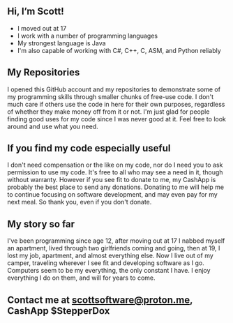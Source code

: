 ## Hi, I’m Scott!
- I moved out at 17
- I work with a number of programming languages
- My strongest language is Java
- I'm also capable of working with C#, C++, C, ASM, and Python reliably

## My Repositories
I opened this GitHub account and my repositories to demonstrate some of my programming skills through
smaller chunks of free-use code. I don't much care if others use the code in here for their own
purposes, regardless of whether they make money off from it or not. I'm just glad for people finding 
good uses for my code since I was never good at it. Feel free to look around and use what you need.

## If you find my code especially useful
I don't need compensation or the like on my code, nor do I need you to ask permission to use my code.
It's free to all who may see a need in it, though without warranty. However if you see fit to donate to
me, my CashApp is probably the best place to send any donations. Donating to me will help me to continue
focusing on software development, and may even pay for my next meal. So thank you, even if you don't donate.

## My story so far
I've been programming since age 12, after moving out at 17 I nabbed myself an apartment, lived through
two girlfriends coming and going, then at 19, I lost my job, apartment, and almost everything else. Now
I live out of my camper, traveling wherever I see fit and developing software as I go. Computers seem
to be my everything, the only constant I have. I enjoy everything I do on them, and will for years to come.

## Contact me at scottsoftware@proton.me, CashApp $StepperDox

<!---
ScottSoftware/ScottSoftware is a ✨ special ✨ repository because its `README.md` (this file) appears on your GitHub profile.
You can click the Preview link to take a look at your changes.
--->
